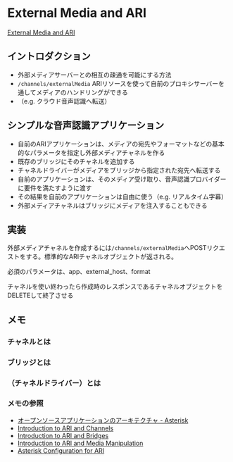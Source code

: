 # External Media and ARI

[External Media and ARI](https://wiki.asterisk.org/wiki/display/AST/External+Media+and+ARI)

## イントロダクション

- 外部メディアサーバーとの相互の疎通を可能にする方法
- `/channels/externalMedia` ARIリソースを使って自前のプロキシサーバーを通してメディアのハンドリングができる
- （e.g. クラウド音声認識へ転送）

## シンプルな音声認識アプリケーション

- 自前のARIアプリケーションは、メディアの宛先やフォーマットなどの基本的なパラメータを指定し外部メディアチャネルを作る
- 既存のブリッジにそのチャネルを追加する
- チャネルドライバーがメディアをブリッジから指定された宛先へ転送する
- 自前のアプリケーションは、そのメディア受け取り、音声認識プロバイダーに要件を満たすように渡す
- その結果を自前のアプリケーションは自由に使う（e.g. リアルタイム字幕）
- 外部メディアチャネルはブリッジにメディアを注入することもできる

## 実装

外部メディアチャネルを作成するには`/channels/externalMedia`へPOSTリクエストをする。標準的なARIチャネルオブジェクトが返される。

必須のパラメータは、app、external_host、format

チャネルを使い終わったら作成時のレスポンスであるチャネルオブジェクトをDELETEして終了させる

## メモ

### チャネルとは

### ブリッジとは

### （チャネルドライバー）とは

### メモの参照

- [オープンソースアプリケーションのアーキテクチャ - Asterisk](https://inzkyk.xyz/aosa/asterisk/)
- [Introduction to ARI and Channels](https://wiki.asterisk.org/wiki/display/AST/Introduction+to+ARI+and+Channels)
- [Introduction to ARI and Bridges](https://wiki.asterisk.org/wiki/display/AST/Introduction+to+ARI+and+Bridges)
- [Introduction to ARI and Media Manipulation](https://wiki.asterisk.org/wiki/display/AST/Introduction+to+ARI+and+Media+Manipulation)
- [Asterisk Configuration for ARI](https://wiki.asterisk.org/wiki/display/AST/Asterisk+Configuration+for+ARI)

